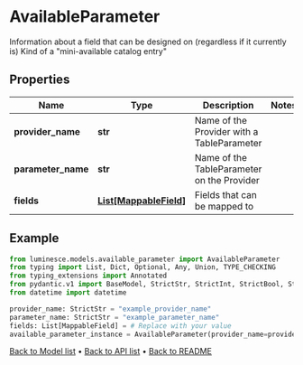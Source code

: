 # AvailableParameter

Information about a field that can be designed on (regardless if it currently is) Kind of a \"mini-available catalog entry\"
## Properties
Name | Type | Description | Notes
------------ | ------------- | ------------- | -------------
**provider_name** | **str** | Name of the Provider with a TableParameter | 
**parameter_name** | **str** | Name of the TableParameter on the Provider | 
**fields** | [**List[MappableField]**](MappableField.md) | Fields that can be mapped to | 
## Example

```python
from luminesce.models.available_parameter import AvailableParameter
from typing import List, Dict, Optional, Any, Union, TYPE_CHECKING
from typing_extensions import Annotated
from pydantic.v1 import BaseModel, StrictStr, StrictInt, StrictBool, StrictFloat, StrictBytes, Field, validator, ValidationError, conlist, constr
from datetime import datetime

provider_name: StrictStr = "example_provider_name"
parameter_name: StrictStr = "example_parameter_name"
fields: List[MappableField] = # Replace with your value
available_parameter_instance = AvailableParameter(provider_name=provider_name, parameter_name=parameter_name, fields=fields)

```

[Back to Model list](../README.md#documentation-for-models) &#8226; [Back to API list](../README.md#documentation-for-api-endpoints) &#8226; [Back to README](../README.md)

